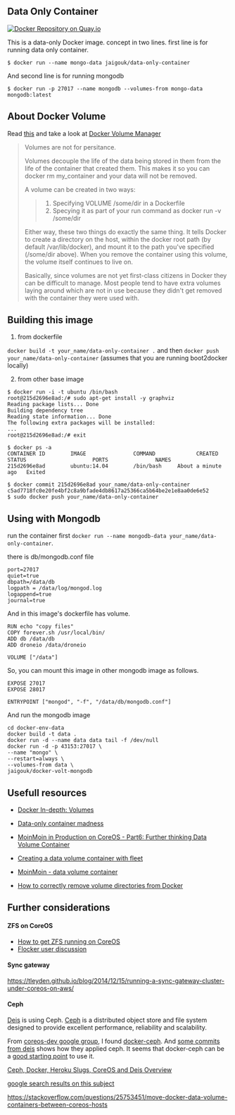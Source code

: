 Data Only Container
--------------------

[![Docker Repository on Quay.io](https://quay.io/repository/jaigouk/data-only-container/status "Docker Repository on Quay.io")](https://quay.io/repository/jaigouk/data-only-container)

This is a data-only Docker image. concept in two lines. first line is for running data only container.

```
$ docker run --name mongo-data jaigouk/data-only-container
```

And second line is for running mongodb
```
$ docker run -p 27017 --name mongodb --volumes-from mongo-data mongodb:latest
```


## About Docker Volume

Read [this](http://container42.com/2014/11/03/docker-indepth-volumes/) and take a look at [Docker Volume Manager](https://github.com/cpuguy83/docker-volumes)

> Volumes are not for persitance.
> 
> Volumes decouple the life of the data being stored in them from the life of the container that created them. This makes it so you can docker rm my_container and your data will not be removed.
>
>A volume can be created in two ways:
>
>>1. Specifying VOLUME /some/dir in a Dockerfile
>>2. Specying it as part of your run command as docker run -v /some/dir
>
>Either way, these two things do exactly the same thing. It tells Docker to create a directory on the host, within the docker root path (by default /var/lib/docker), and mount it to the path you've specified (/some/dir above). When you remove the container using this volume, the volume itself continues to live on.
> 
> Basically, since volumes are not yet first-class citizens in Docker they can be difficult to manage. Most people tend to have extra volumes laying around which are not in use because they didn't get removed with the container they were used with.


## Building this image

1. from dockerfile

`docker build -t your_name/data-only-container .` and then `docker push your_name/data-only-container` (assumes that you are running boot2docker locally)

2. from other base image

```
$ docker run -i -t ubuntu /bin/bash
root@215d2696e8ad:/# sudo apt-get install -y graphviz
Reading package lists... Done
Building dependency tree
Reading state information... Done
The following extra packages will be installed:
...
root@215d2696e8ad:/# exit

$ docker ps -a
CONTAINER ID        IMAGE               COMMAND             CREATED              STATUS                     PORTS               NAMES
215d2696e8ad        ubuntu:14.04        /bin/bash     About a minute ago   Exited

$ docker commit 215d2696e8ad your_name/data-only-container
c5ad7718fc0e20fe4bf2c8a9bfade4db8617a25366ca5b64be2e1e8aa0de6e52
$ sudo docker push your_name/data-only-container
```

## Using with Mongodb

run the container first `docker run --name mongodb-data your_name/data-only-container`. 


there is db/mongodb.conf file

```
port=27017
quiet=true
dbpath=/data/db
logpath = /data/log/mongod.log
logappend=true
journal=true
```

And in this image's dockerfile has volume.
```
RUN echo "copy files"
COPY forever.sh /usr/local/bin/
ADD db /data/db
ADD droneio /data/droneio

VOLUME ["/data"]
```


So, you can mount this image in other mongodb image as follows.

```
EXPOSE 27017
EXPOSE 28017

ENTRYPOINT ["mongod", "-f", "/data/db/mongodb.conf"]
```

And run the mongodb image

```
cd docker-env-data
docker build -t data .
docker run -d --name data data tail -f /dev/null
docker run -d -p 43153:27017 \
--name "mongo" \
--restart=always \
--volumes-from data \
jaigouk/docker-volt-mongodb
```


## Usefull resources

* [Docker In-depth: Volumes](http://container42.com/2014/11/03/docker-indepth-volumes/)

* [Data-only container madness](http://container42.com/2014/11/18/data-only-container-madness/)

* [MoinMoin in Production on CoreOS - Part6: Further thinking Data Volume Container](https://masato.github.io/2014/10/20/docker-moinmoin-idcf-coreos-volumes-further-thinking/)

* [Creating a data volume container with fleet](https://masato.github.io/2014/11/03/creating-a-data-volume-container-with-fleet/)

* [MoinMoin - data volume container](https://masato.github.io/tags/DataVolumeContainer/)

* [How to correctly remove volume directories from Docker](https://masato.github.io/2014/11/05/how-to-correctly-remove-volume-directories/)




## Further considerations

#### ZFS on CoreOS

* [How to get ZFS running on CoreOS](https://github.com/ClusterHQ/flocker/blob/zfs-on-coreos-tutorial-667/docs/experimental/zfs-on-coreos.rst)
* [Flocker user discussion ](https://groups.google.com/forum/#!topic/flocker-users/taBOUyX3W8A)

#### Sync gateway
https://tleyden.github.io/blog/2014/12/15/running-a-sync-gateway-cluster-under-coreos-on-aws/

#### Ceph
[Deis](http://docs.deis.io/en/latest/understanding_deis/components/#store) is using Ceph. [Ceph](http://ceph.com/) is a distributed object store and file system designed to provide excellent performance, reliability and scalability.

From [coreos-dev google group](https://groups.google.com/forum/#!topic/coreos-dev/s-E4sa9VxsA), I found [docker-ceph](https://github.com/ulexus/docker-ceph). And [some commits from deis](https://github.com/deis/deis/pull/1754) shows how they applied ceph. It seems that docker-ceph can be a [good starting point](https://github.com/Ulexus/docker-ceph/blob/master/ceph-mon/Dockerfile) to use it.

[Ceph, Docker, Heroku Slugs, CoreOS and Deis Overview](http://www.slideshare.net/llorieri/deis-41033421)

[google search results on this subject](https://www.google.com/search?q=coreos+stateful+containers&oq=coreos+stateful+containers&aqs=chrome..69i57j69i60.1506j0j7&sourceid=chrome&es_sm=119&ie=UTF-8#q=coreos+stateful+containers&newwindow=1&tbas=0)

https://stackoverflow.com/questions/25753451/move-docker-data-volume-containers-between-coreos-hosts

